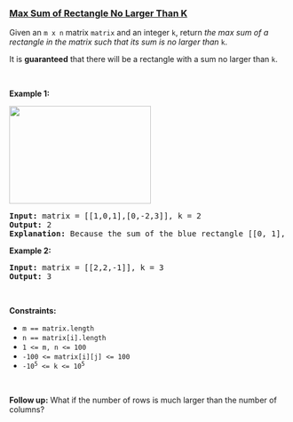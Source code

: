 ### [Max Sum of Rectangle No Larger Than K](https://leetcode.com/problems/max-sum-of-rectangle-no-larger-than-k)

<p>Given an <code>m x n</code> matrix <code>matrix</code> and an integer <code>k</code>, return <em>the max sum of a rectangle in the matrix such that its sum is no larger than</em> <code>k</code>.</p>

<p>It is <strong>guaranteed</strong> that there will be a rectangle with a sum no larger than <code>k</code>.</p>

<p>&nbsp;</p>
<p><strong>Example 1:</strong></p>
<img alt="" src="https://assets.leetcode.com/uploads/2021/03/18/sum-grid.jpg" style="width: 255px; height: 176px;" />
<pre>
<strong>Input:</strong> matrix = [[1,0,1],[0,-2,3]], k = 2
<strong>Output:</strong> 2
<strong>Explanation:</strong> Because the sum of the blue rectangle [[0, 1], [-2, 3]] is 2, and 2 is the max number no larger than k (k = 2).
</pre>

<p><strong>Example 2:</strong></p>

<pre>
<strong>Input:</strong> matrix = [[2,2,-1]], k = 3
<strong>Output:</strong> 3
</pre>

<p>&nbsp;</p>
<p><strong>Constraints:</strong></p>

<ul>
	<li><code>m == matrix.length</code></li>
	<li><code>n == matrix[i].length</code></li>
	<li><code>1 &lt;= m, n &lt;= 100</code></li>
	<li><code>-100 &lt;= matrix[i][j] &lt;= 100</code></li>
	<li><code>-10<sup>5</sup> &lt;= k &lt;= 10<sup>5</sup></code></li>
</ul>

<p>&nbsp;</p>
<p><strong>Follow up:</strong> What if the number of rows is much larger than the number of columns?</p>

